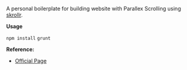 A personal boilerplate for building website with Parallex Scrolling using [skrollr][website].

__Usage__

`npm install`
`grunt`

__Reference:__
- [Official Page][official]

[website]: https://github.com/Prinzhorn/skrollr
[official]: https://github.com/Prinzhorn/skrollr
